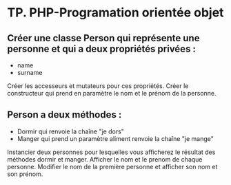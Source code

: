 # TP. PHP-Programation orientée objet

## Créer une classe Person qui représente une personne et qui a deux propriétés privées :
- name
- surname  

Créer les accesseurs et mutateurs pour ces propriétés. 
Créer le constructeur qui prend en paramètre le nom et le prénom de la personne.  

## Person a deux méthodes :
 - Dormir qui renvoie la chaîne "je dors"
 - Manger qui prend un paramètre aliment renvoie la chaîne "je mange"  

Instancier deux personnes pour lesquelles vous afficherez le résultat des méthodes dormir et manger. 
Afficher le nom et le prenom de chaque personne. 
Modifier le nom de la première personne et afficher son nom et son prénom.